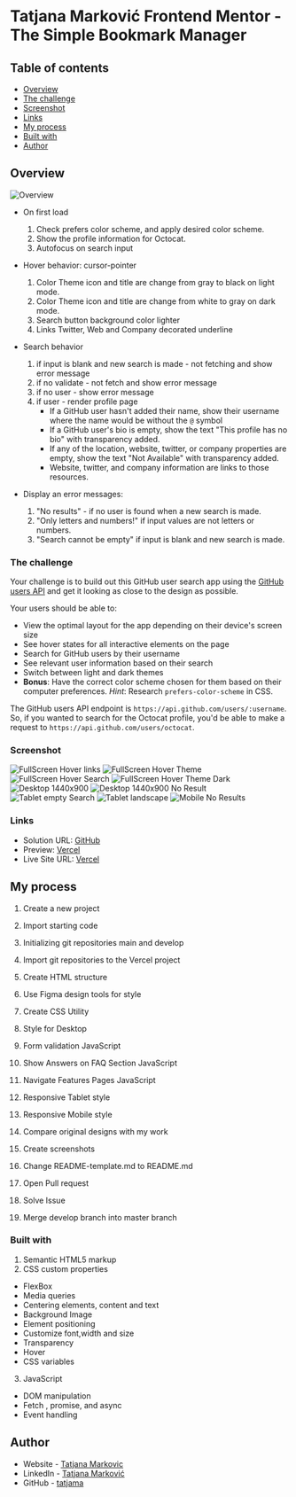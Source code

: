 # Tatjana Marković Frontend Mentor - The Simple Bookmark Manager

## Table of contents

  - [Overview](#overview)
  - [The challenge](#the-challenge)
  - [Screenshot](#screenshot)
  - [Links](#links)
  - [My process](#my-process)
  - [Built with](#built-with)
  - [Author](#author)
  
## Overview
![Overview](./assets/screenshots/devfinder.jpg)

- On first load
  1. Check prefers color scheme, and apply desired color scheme.
  2. Show the profile information for Octocat.
  3. Autofocus on search input

- Hover behavior: cursor-pointer
  1. Color Theme icon and title are change from gray to black on light mode.
  2. Color Theme icon and title are change from white to gray on dark mode.
  3. Search button background color lighter
  4. Links Twitter, Web and Company decorated underline

- Search behavior  
  1. if input is blank and new search is made - not fetching and show error message
  2. if no validate - not fetch and show error message
  3. if no user -  show error message
  4. if user - render profile page 
      - If a GitHub user hasn't added their name, show their username where the name would be    without the `@` symbol
      - If a GitHub user's bio is empty, show the text "This profile has no bio" with transparency added.
      - If any of the location, website, twitter, or company properties are empty, show the text "Not Available" with transparency added.
      - Website, twitter, and company information are links to those resources.      

- Display an error messages:
  1. "No results" - if no user is found when a new search is made.
  2. "Only letters and numbers!" if input values are not letters or numbers.
  3. "Search cannot be empty" if input is blank and new search is made.


### The challenge

Your challenge is to build out this GitHub user search app using the [GitHub users API](https://docs.github.com/en/rest/reference/users#get-a-user) and get it looking as close to the design as possible.

Your users should be able to:

- View the optimal layout for the app depending on their device's screen size
- See hover states for all interactive elements on the page
- Search for GitHub users by their username
- See relevant user information based on their search
- Switch between light and dark themes
- **Bonus**: Have the correct color scheme chosen for them based on their computer preferences. _Hint_: Research `prefers-color-scheme` in CSS.

The GitHub users API endpoint is `https://api.github.com/users/:username`. So, if you wanted to search for the Octocat profile, you'd be able to make a request to `https://api.github.com/users/octocat`.

### Screenshot

![FullScreen Hover links ](./assets/screenshots/desktop-hover-links.png)
![FullScreen Hover Theme](./assets/screenshots/desktop-hover-theme.png)
![FullScreen Hover Search ](./assets/screenshots/desktop-hover-search.png)
![FullScreen Hover Theme Dark](./assets/screenshots/desktop-hover-theme-b.png)
![Desktop 1440x900 ](./assets/screenshots/desktop.png)
![Desktop 1440x900 No Result](./assets/screenshots/desktop-no-found.png)
![Tablet empty Search](./assets/screenshots/tablet-empty-bl.png)
![Tablet  landscape](./assets/screenshots/tablet-landscape-bl.png)
![Mobile No Results](./assets/screenshots/mobile-no-found.png)



### Links

- Solution URL: [GitHub](https://github.com/tatjama/bonus-zadatak4-bookmark-manager/tree/develop)
- Preview: [Vercel](https://bonus-zadatak4-bookmark-manager-645noe8v2-tatjana.vercel.app/)
- Live Site URL: [Vercel](https://bonus-zadatak4-bookmark-manager.vercel.app/)

## My process

1. Create a new project
2. Import starting code
3. Initializing git repositories main and develop
4. Import git repositories to the Vercel project
5. Create HTML structure
6. Use Figma design tools for style
7. Create CSS Utility
8. Style for Desktop 
9. Form validation JavaScript
10. Show Answers on FAQ Section JavaScript
11. Navigate Features Pages JavaScript

12. Responsive Tablet style
13. Responsive Mobile style
17. Compare original designs with my work
18. Create screenshots
19. Change README-template.md to README.md
20. Open Pull request
21. Solve Issue
22. Merge develop branch into master branch
### Built with

1. Semantic HTML5 markup
2. CSS custom properties
- FlexBox
- Media queries
- Centering elements, content and text
- Background Image
- Element positioning
- Customize font,width and size
- Transparency
- Hover
- CSS variables
3. JavaScript
- DOM manipulation
- Fetch , promise, and async   
- Event handling
## Author

- Website - [Tatjana Markovic](https://my-react-portfolio-tatjana.vercel.app/)
- LinkedIn - [Tatjana Marković](https://www.linkedin.com/in/tatjana-markovi%C4%87-919501189/)
- GitHub - [tatjama](https://github.com/tatjama)

